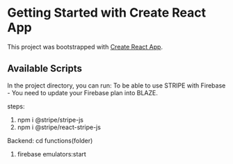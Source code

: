 # Getting Started with Create React App

This project was bootstrapped with [Create React App](https://github.com/facebook/create-react-app).

## Available Scripts

In the project directory, you can run:
To be able to use STRIPE with Firebase - You need to update your Firebase plan into BLAZE.

steps:

1. npm i @stripe/stripe-js
2. npm i @stripe/react-stripe-js

Backend:
cd functions(folder)

1. firebase emulators:start
